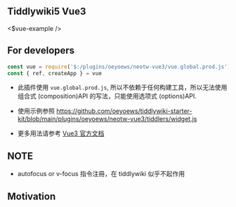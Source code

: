 ## Tiddlywiki5 Vue3

<$vue-example />

## For developers

```js
const vue = require('$:/plugins/oeyoews/neotw-vue3/vue.global.prod.js')
const { ref, createApp } = vue
```

* 此插件使用 `vue.global.prod.js`, 所以不依赖于任何构建工具，所以无法使用组合式 (composition)API 的写法，只能使用选项式 (options)API.
* 使用示例参照 https://github.com/oeyoews/tiddlywiki-starter-kit/blob/main/plugins/oeyoews/neotw-vue3/tiddlers/widget.js

* 更多用法请参考 [Vue3 官方文档](https://cn.vuejs.org/guide/essentials/application.html)

## NOTE

* autofocus or v-focus 指令注冊，在 tiddlywiki 似乎不起作用

## Motivation

<!-- your plugin motivation, or why you write this plugin -->
